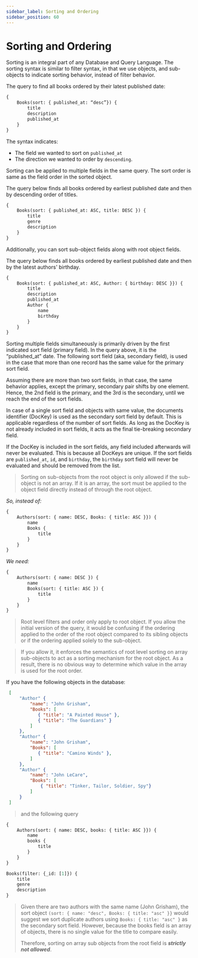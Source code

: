 ```yaml
---
sidebar_label: Sorting and Ordering
sidebar_position: 60
---
```

# Sorting and Ordering

Sorting is an integral part of any Database and Query Language. The sorting syntax is similar to filter syntax, in that we use objects, and sub-objects to indicate sorting behavior, instead of filter behavior.

The query to find all books ordered by their latest published date:
```graphql
{
    Books(sort: { published_at: “desc”}) {
        title
        description
        published_at
    }
}
```
The syntax indicates:
- The field we wanted to sort on `published_at`
- The direction we wanted to order by `descending`.

Sorting can be applied to multiple fields in the same query. The sort order is same as the field order in the sorted object.

The query below finds all books ordered by earliest published date and then by descending order of titles.
```graphql
{
    Books(sort: { published_at: ASC, title: DESC }) {
        title
        genre
        description
    }
}
```

Additionally, you can sort sub-object fields along with root object fields.

The query below finds all books ordered by earliest published date and then by the latest authors' birthday.
```graphql
{
    Books(sort: { published_at: ASC, Author: { birthday: DESC }}) {
        title
        description
        published_at
        Author {
            name
            birthday
        }
    }
}
```

Sorting multiple fields simultaneously is primarily driven by the first indicated sort field (primary field). In the query above, it is the “published_at” date. The following sort field (aka, secondary field), is used in the case that more than one record has the same value for the primary sort field. 

Assuming there are more than two sort fields, in that case, the same behavior applies, except the primary, secondary pair shifts by one element. Hence, the 2nd field is the primary, and the 3rd is the secondary, until we reach the end of the sort fields.

In case of a single sort field and objects with same value, the documents identifier (DocKey) is used as the secondary sort field by default. This is applicable regardless of the number of sort fields. As long as the DocKey is not already included in sort fields, it acts as the final tie-breaking secondary field.

If the DocKey is included in the sort fields, any field included afterwards will never be evaluated. This is because all DocKeys are unique. If the sort fields are `published_at`, `id`, and `birthday`, the `birthday` sort field will never be evaluated and should be removed from the list.

> Sorting on sub-objects from the root object is only allowed if the sub-object is not an array. If it is an array, the sort must be applied to the object field directly instead of through the root object.

*So, instead of:*
```graphql
{
    Authors(sort: { name: DESC, Books: { title: ASC }}) {
        name
        Books {
            title
        }
    }
}
```
*We need:*
```graphql
{
    Authors(sort: { name: DESC }) {
        name
        Books(sort: { title: ASC }) {
            title
        }
    }
}
```

>Root level filters and order only apply to root object. If you allow the initial version of the query, it would be confusing if the ordering applied to the order of the root object compared to its sibling objects or if the ordering applied solely to the sub-object. 

>If you allow it, it enforces the semantics of root level sorting on array sub-objects to act as a sorting mechanism for the root object. As a result, there is no obvious way to determine which value in the array is used for the root order.

If you have the following objects in the database:
```json
 [
     "Author" {
         "name": "John Grisham",
         "Books": [
            { "title": "A Painted House" },
            { "title": "The Guardians" }
         ]
     },
     "Author" {
         "name": "John Grisham",
         "Books": [
            { "title": "Camino Winds" },
         ]
     },
     "Author" {
         "name": "John LeCare",
         "Books": [
             { "title": "Tinker, Tailor, Soldier, Spy"}
         ]
     }
 ]
```
> and the following query
```graphql
{
    Authors(sort: { name: DESC, books: { title: ASC }}) {
        name
        books {
            title
        }
    }
}
```

```graphql
Books(filter: {_id: [1]}) {
    title 
    genre
    description
}
```

> Given there are two authors with the same name (John Grisham), the sort object `(sort: { name: "desc", Books: { title: "asc" }}` would suggest we sort duplicate authors using `Books: { title: "asc" }` as the secondary sort field. However, because the books field is an array of objects, there is no single value for the title to compare easily.
>
> Therefore, sorting on array sub objects from the root field is ***strictly not allowed***.
